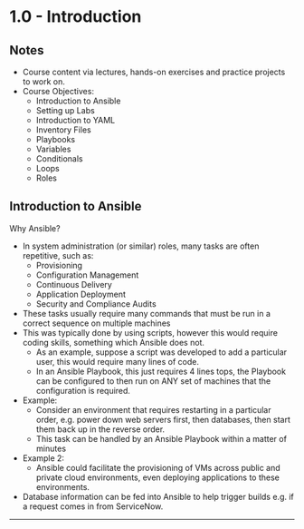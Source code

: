 # 1.0 - Introduction

## Notes

- Course content via lectures, hands-on exercises and practice projects to work on.
- Course Objectives:
  - Introduction to Ansible
  - Setting up Labs
  - Introduction to YAML
  - Inventory Files
  - Playbooks
  - Variables
  - Conditionals
  - Loops
  - Roles

## Introduction to Ansible

Why Ansible?

- In system administration (or similar) roles, many tasks are often repetitive, such as:
  - Provisioning
  - Configuration Management
  - Continuous Delivery
  - Application Deployment
  - Security and Compliance Audits
- These tasks usually require many commands that must be run in a correct sequence on multiple machines
- This was typically done by using scripts, however this would require coding skills, something which Ansible does not.
  - As an example, suppose a script was developed to add a particular user, this would require many lines of code.
  - In an Ansible Playbook, this just requires 4 lines tops, the Playbook can be configured to then run on ANY set of machines that the configuration is required.
- Example:
  - Consider an environment that requires restarting in a particular order,  e.g. power down web servers first, then databases, then start them back up in the reverse order.
  - This task can be handled by an Ansible Playbook within a matter of minutes
- Example 2:
  - Ansible could facilitate the provisioning of VMs across public and private cloud environments, even deploying applications to these environments.
- Database information can be fed into Ansible to help trigger builds e.g. if a request comes in from ServiceNow.

---
